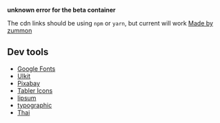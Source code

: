 **unknown error for the beta container**

The cdn links should be using `npm` or `yarn`, but current will work
[Made by zummon](https://zummon.page/)

## Dev tools

- [Google Fonts](https://fonts.google.com/)
- [UIkit](https://getuikit.com/)
- [Pixabay](https://pixabay.com/)
- [Tabler Icons](https://tablericons.com/)
- [lipsum](https://www.lipsum.com/)
- [typographic](https://generator.lorem-ipsum.info/)
- [Thai](https://lorem.in.th/)
